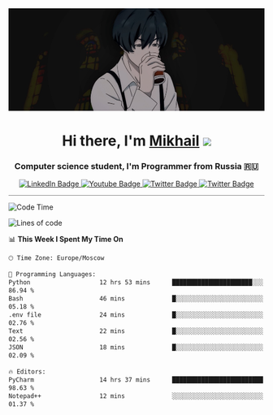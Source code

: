 <div>
  <div align="center">
    <img src="img/banner.jpg"/>
    <h1 align="center">Hi there, I'm <a href="https://github.com/Angeloffy" target="_blank">Mikhail</a> 
    <img src="https://github.com/blackcater/blackcater/raw/main/images/Hi.gif" height="32"/></h1>
  </div>

  <h3 align="center">Computer science student, I'm Programmer from Russia 🇷🇺</h3>
  <div id="badges" align="center">
    <a href="https://t.me/angeloffy">
      <img src="https://img.shields.io/badge/Telegram-2CA5E0?style=for-the-badge&logo=telegram&logoColor=white" alt="LinkedIn Badge"/>
    </a>
    <a href="https://www.youtube.com/channel/UCEL3-LeG0U1_2Ji9XXcPhkQ">
      <img src="https://img.shields.io/badge/YouTube-red?style=for-the-badge&logo=youtube&logoColor=white" alt="Youtube Badge"/>
    </a>
    <a href="mailto:angeloffy.work@gmail.com">
      <img src="https://img.shields.io/badge/Gmail-D14836?style=for-the-badge&logo=gmail&logoColor=white" alt="Twitter Badge"/>
    </a>
    <a href="https://discordapp.com/users/949624873649582121">
      <img src="https://img.shields.io/badge/Discord-7289DA?style=for-the-badge&logo=discord&logoColor=white" alt="Twitter Badge"/>
    </a>
</div>
 
 <hr style="height:1px; color:black; background-color:gray"> 
  
<!--START_SECTION:waka-->
![Code Time](http://img.shields.io/badge/Code%20Time-262%20hrs%2037%20mins-blue)

![Lines of code](https://img.shields.io/badge/From%20Hello%20World%20I%27ve%20Written-38.1%20thousand%20lines%20of%20code-blue)

📊 **This Week I Spent My Time On** 

```text
🕑︎ Time Zone: Europe/Moscow

💬 Programming Languages: 
Python                   12 hrs 53 mins      ██████████████████████░░░   86.94 % 
Bash                     46 mins             █░░░░░░░░░░░░░░░░░░░░░░░░   05.18 % 
.env file                24 mins             █░░░░░░░░░░░░░░░░░░░░░░░░   02.76 % 
Text                     22 mins             █░░░░░░░░░░░░░░░░░░░░░░░░   02.56 % 
JSON                     18 mins             █░░░░░░░░░░░░░░░░░░░░░░░░   02.09 % 

🔥 Editors: 
PyCharm                  14 hrs 37 mins      █████████████████████████   98.63 % 
Notepad++                12 mins             ░░░░░░░░░░░░░░░░░░░░░░░░░   01.37 % 
```


<!--END_SECTION:waka-->
